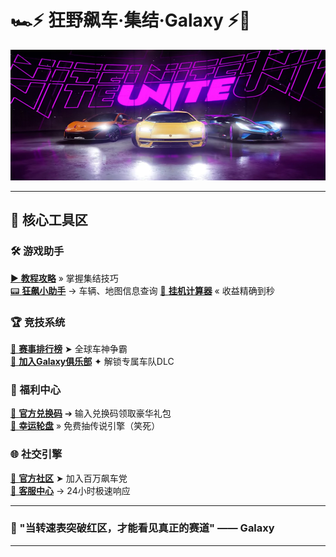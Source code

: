 # 🏎️⚡ 狂野飙车·集结·Galaxy ⚡🏁

![image-20250206202313329](https://raw.githubusercontent.com/wanghaozone/image/master/image/PicgoPicgoimage-20250206202313329.png)

---

## 🔧 核心工具区

### 🛠️ 游戏助手
[▶️ **教程攻略**](/tutorial) » 掌握集结技巧  
[📟 **狂飙小助手**](https://a9.walterbright.cc/#/) → 车辆、地图信息查询 
[🧮 **挂机计算器**](https://docs.qq.com/sheet/DZWxXTGdsemx2R1Zk) « 收益精确到秒

### 🏆 竞技系统
[🏁 **赛事排行榜**](https://mei-a9.info/events) ➤ 全球车神争霸  
[👥 **加入Galaxy俱乐部**](http://qm.qq.com/cgi-bin/qm/qr?_wv=1027&k=QXw7eY0G6nH4jWJ02Zn2WtJPAUfJQhc5&authKey=qNiQJoKygnhwx2xx5dGhuvSf1aUTs0R5PogubDx6gEyOBJyeRAgFRwJq3aXYp8m%2F&noverify=0&group_code=181022488) ✦ 解锁专属车队DLC


### 💎 福利中心
[🎁 **官方兑换码**](https://www.gameloft.com/redeem/asphalt-legends-unite) ➔ 输入兑换码领取豪华礼包  
[🎰 **幸运轮盘**](/lucky-wheel) » 免费抽传说引擎（笑死）

### 🌐 社交引擎
[💬 **官方社区**](https://discord.com/channels/464007189741305856/585059349018312705) ➤ 加入百万飙车党  
[📢 **客服中心**](https://gameloft.helpshift.com/hc/en/15-asphalt-legends-unite/) → 24小时极速响应


---

### 🌃 "当转速表突破红区，才能看见真正的赛道" —— Galaxy

---
